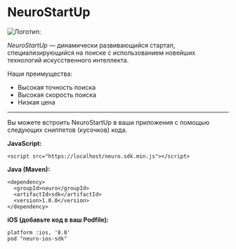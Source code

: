 # NeuroStartUp

![*Логотип:*](logo.png)

*NeuroStartUp* — динамически развивающийся стартап, специализирующийся на поиске с использованием новейших технологий искусственного интеллекта.

Наши преимущества:
* Высокая точность поиска
* Высокая скорость поиска
* Низкая цена

***

Вы можете встроить NeuroStartUp в ваши приложения с помощью следующих сниппетов (кусочков) кода.

**JavaScript:**

```
<script src="https://localhost/neuro.sdk.min.js"></script>
```

**Java (Maven):**
```
<dependency>
  <groupId>neuro</groupId>
  <artifactId>sdk</artifactId>
  <version>1.0.0</version>
</dependency> 
```

**iOS (добавьте код в ваш Podfile):**
```
platform :ios, '8.0'  
pod "neuro-ios-sdk"
```
